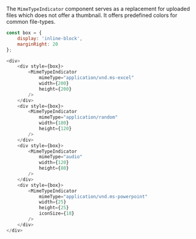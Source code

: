 The `MimeTypeIndicator` component serves as a replacement for uploaded files which does not offer a thumbnail. It offers predefined colors for common file-types.

```javascript
const box = {
    display: 'inline-block',
    marginRight: 20
};

<div>
    <div style={box}>
        <MimeTypeIndicator
            mimeType="application/vnd.ms-excel"
            width={200}
            height={200}
        />
    </div>
    <div style={box}>
        <MimeTypeIndicator
            mimeType="application/random"
            width={180}
            height={120}
        />
    </div>
    <div style={box}>
        <MimeTypeIndicator
            mimeType="audio"
            width={120}
            height={80}
        />
    </div>
    <div style={box}>
        <MimeTypeIndicator
            mimeType="application/vnd.ms-powerpoint"
            width={25}
            height={25}
            iconSize={18}
        />
    </div>
</div>
```
